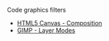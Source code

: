 Code graphics filters

* [HTML5 Canvas - Composition](https://www.tutorialspoint.com/html5/canvas_composition.htm)
* [GIMP - Layer Modes](https://docs.gimp.org/en/gimp-concepts-layer-modes.html)
